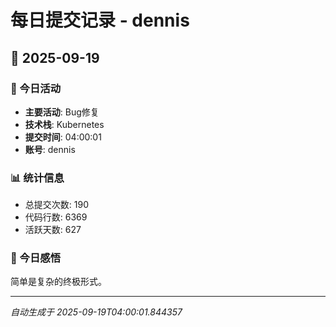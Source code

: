 # 每日提交记录 - dennis

## 📅 2025-09-19

### 🎯 今日活动
- **主要活动**: Bug修复
- **技术栈**: Kubernetes
- **提交时间**: 04:00:01
- **账号**: dennis

### 📊 统计信息
- 总提交次数: 190
- 代码行数: 6369
- 活跃天数: 627

### 💭 今日感悟
简单是复杂的终极形式。

---
*自动生成于 2025-09-19T04:00:01.844357*
